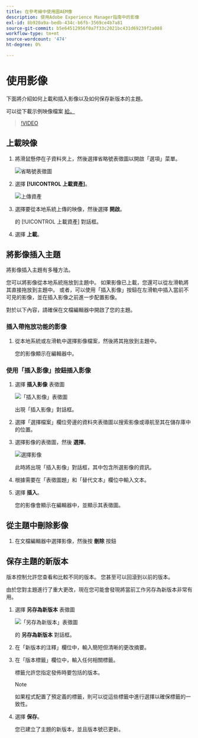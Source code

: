 ```yaml
---
title: 在參考線中使用圖AEM像
description: 使用Adobe Experience Manager指南中的影像
exl-id: 8b920a9a-bedb-434c-b6fb-3569ce4b7a81
source-git-commit: b5e64512956f0a7f33c2021bc431d69239f2a088
workflow-type: tm+mt
source-wordcount: '474'
ht-degree: 0%

---
```


# 使用影像

下面將介紹如何上載和插入影像以及如何保存新版本的主題。

可以從下載示例映像檔案 [給。](assets/working-with-images/SignInScreen.png)

>[!VIDEO](https://video.tv.adobe.com/v/336661?quality=12&learn=on)

## 上載映像

1. 將滑鼠懸停在子資料夾上，然後選擇省略號表徵圖以開啟「選項」菜單。

   ![省略號表徵圖](images/lesson-4/ellipses.png)

1. 選擇 **[!UICONTROL 上載資產]**。

   ![上傳資產](images/lesson-4/upload-assets.png)


1. 選擇要從本地系統上傳的映像，然後選擇 **開啟**。

   的 [!UICONTROL 上載資產] 對話框。
1. 選擇 **上載**。

## 將影像插入主題

將影像插入主題有多種方法。

您可以將影像從本地系統拖放到主題中。 如果影像已上載，您還可以從左滑軌將其直接拖放到主題中。 或者，可以使用「插入影像」按鈕在左滑軌中插入當前不可見的影像，並在插入影像之前進一步配置影像。

對於以下內容，請確保在文檔編輯器中開啟了您的主題。

### 插入帶拖放功能的影像

1. 從本地系統或左滑軌中選擇影像檔案，然後將其拖放到主題中。

   您的影像顯示在編輯器中。

### 使用「插入影像」按鈕插入影像

1. 選擇 **插入影像** 表徵圖

   ![「插入影像」表徵圖](images/lesson-4/insert-image.png)


   出現「插入影像」對話框。

1. 選擇「選擇檔案」欄位旁邊的資料夾表徵圖以搜索影像或導航至其在儲存庫中的位置。
1. 選擇影像的表徵圖，然後 **選擇**。

   ![選擇影像](images/lesson-4/select-image-with-markings.png)

   此時將出現「插入影像」對話框，其中包含所選影像的資訊。

1. 根據需要在「表徵圖題」和「替代文本」欄位中輸入文本。
1. 選擇 **插入**。

   您的影像會顯示在編輯器中，並顯示其表徵圖。

## 從主題中刪除影像

1. 在文檔編輯器中選擇影像，然後按 **刪除** 按鈕

## 保存主題的新版本

版本控制允許您查看和比較不同的版本。 您甚至可以回滾到以前的版本。

由於您對主題進行了重大更改，現在您可能會發現將當前工作另存為新版本非常有用。

1. 選擇 **另存為新版本** 表徵圖

   ![「另存為新版本」表徵圖](images/common/save-as-new-version.png)

   的 **另存為新版本** 對話框。

1. 在「新版本的注釋」欄位中，輸入簡短但清晰的更改摘要。
1. 在「版本標籤」欄位中，輸入任何相關標籤。

   標籤允許您指定發佈時要包括的版本。
   >[!NOTE]
   > 
   > 如果程式配置了預定義的標籤，則可以從這些標籤中進行選擇以確保標籤的一致性。
1. 選擇 **保存**。

   您已建立了主題的新版本，並且版本號已更新。
